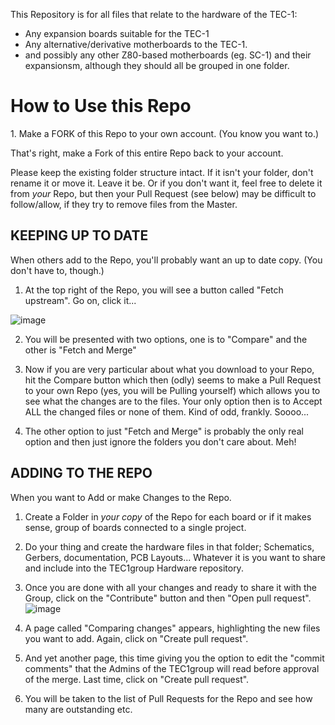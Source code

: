 This Repository is for all files that relate to the hardware of the TEC-1:
- Any expansion boards suitable for the TEC-1
- Any alternative/derivative motherboards to the TEC-1.
- and possibly any other Z80-based motherboards (eg. SC-1) and their expansionsm, although they should all be grouped in one folder.

<h1>How to Use this Repo</h1>
1. Make a FORK of this Repo to your own account. (You know you want to.)

That's right, make a Fork of this entire Repo back to your account.

Please keep the existing folder structure intact. If it isn't your folder, don't rename it or move it. Leave it be. Or if you don't want it, feel free to delete it from *your* Repo, but then your Pull Request (see below) may be difficult to follow/allow, if they try to remove files from the Master.

<h2>KEEPING UP TO DATE</h2>
When others add to the Repo, you'll probably want an up to date copy. (You don't have to, though.)

1. At the top right of the Repo, you will see a button called "Fetch upstream". Go on, click it...

![image](https://user-images.githubusercontent.com/13119623/121889213-4ef07980-cd5c-11eb-9e37-01baf601fb28.png)

2. You will be presented with two options, one is to "Compare" and the other is "Fetch and Merge"

3. Now if you are very particular about what you download to your Repo, hit the Compare button which then (odly) seems to make a Pull Request to your own Repo (yes, you will be Pulling yourself) which allows you to see what the changes are to the files. Your only option then is to Accept ALL the changed files or none of them. Kind of odd, frankly. Soooo...

4. The other option to just "Fetch and Merge" is probably the only real option and then just ignore the folders you don't care about. Meh!

<h2>ADDING TO THE REPO</h2>
When you want to Add or make Changes to the Repo.

1. Create a Folder in *your copy* of the Repo for each board or if it makes sense, group of boards connected to a single project.

2. Do your thing and create the hardware files in that folder; Schematics, Gerbers, documentation, PCB Layouts... Whatever it is you want to share and include into the TEC1group Hardware repository.

3. Once you are done with all your changes and ready to share it with the Group, click on the "Contribute" button and then "Open pull request".
![image](https://user-images.githubusercontent.com/13119623/121885784-f0c19780-cd57-11eb-98e4-bf69235a7e5d.png)

4. A page called "Comparing changes" appears, highlighting the new files you want to add. Again, click on "Create pull request".

5. And yet another page, this time giving you the option to edit the "commit comments" that the Admins of the TEC1group will read before approval of the merge. Last time, click on "Create pull request".

6. You will be taken to the list of Pull Requests for the Repo and see how many are outstanding etc.
